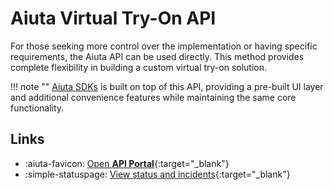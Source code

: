# Aiuta Virtual Try-On API

For those seeking more control over the implementation or having specific requirements, the Aiuta API can be used directly. This method provides complete flexibility in building a custom virtual try-on solution.

!!! note ""
    [Aiuta SDKs](../sdk/overview.md) is built on top of this API, providing a pre-built UI layer and additional convenience features while maintaining the same core functionality.

## Links

<div class="grid cards" markdown>

- :aiuta-favicon: [Open __API Portal__](https://developer.aiuta.com/products/digital-try-on/documentation){:target="_blank"}
- :simple-statuspage: [View status and incidents](https://aiuta.statuspage.io/){:target="_blank"}

</div>
